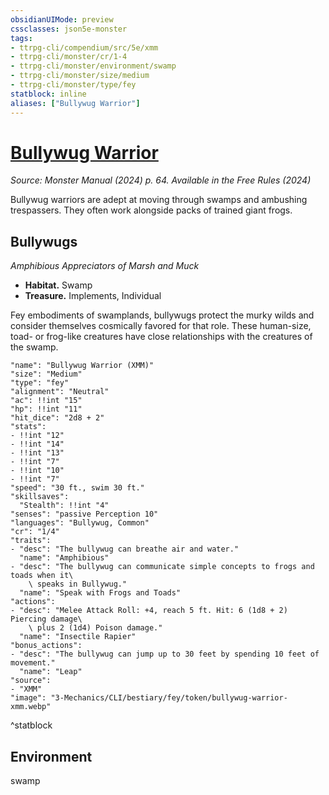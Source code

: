 ```yaml
---
obsidianUIMode: preview
cssclasses: json5e-monster
tags:
- ttrpg-cli/compendium/src/5e/xmm
- ttrpg-cli/monster/cr/1-4
- ttrpg-cli/monster/environment/swamp
- ttrpg-cli/monster/size/medium
- ttrpg-cli/monster/type/fey
statblock: inline
aliases: ["Bullywug Warrior"]
---
```

# [Bullywug Warrior](3-Mechanics\CLI\bestiary\fey/bullywug-warrior-xmm.md)
*Source: Monster Manual (2024) p. 64. Available in the Free Rules (2024)*  

Bullywug warriors are adept at moving through swamps and ambushing trespassers. They often work alongside packs of trained giant frogs.

## Bullywugs

*Amphibious Appreciators of Marsh and Muck*

- **Habitat.** Swamp  
- **Treasure.** Implements, Individual  

Fey embodiments of swamplands, bullywugs protect the murky wilds and consider themselves cosmically favored for that role. These human-size, toad- or frog-like creatures have close relationships with the creatures of the swamp.

```statblock
"name": "Bullywug Warrior (XMM)"
"size": "Medium"
"type": "fey"
"alignment": "Neutral"
"ac": !!int "15"
"hp": !!int "11"
"hit_dice": "2d8 + 2"
"stats":
- !!int "12"
- !!int "14"
- !!int "13"
- !!int "7"
- !!int "10"
- !!int "7"
"speed": "30 ft., swim 30 ft."
"skillsaves":
  "Stealth": !!int "4"
"senses": "passive Perception 10"
"languages": "Bullywug, Common"
"cr": "1/4"
"traits":
- "desc": "The bullywug can breathe air and water."
  "name": "Amphibious"
- "desc": "The bullywug can communicate simple concepts to frogs and toads when it\
    \ speaks in Bullywug."
  "name": "Speak with Frogs and Toads"
"actions":
- "desc": "Melee Attack Roll: +4, reach 5 ft. Hit: 6 (1d8 + 2) Piercing damage\
    \ plus 2 (1d4) Poison damage."
  "name": "Insectile Rapier"
"bonus_actions":
- "desc": "The bullywug can jump up to 30 feet by spending 10 feet of movement."
  "name": "Leap"
"source":
- "XMM"
"image": "3-Mechanics/CLI/bestiary/fey/token/bullywug-warrior-xmm.webp"
```
^statblock

## Environment

swamp